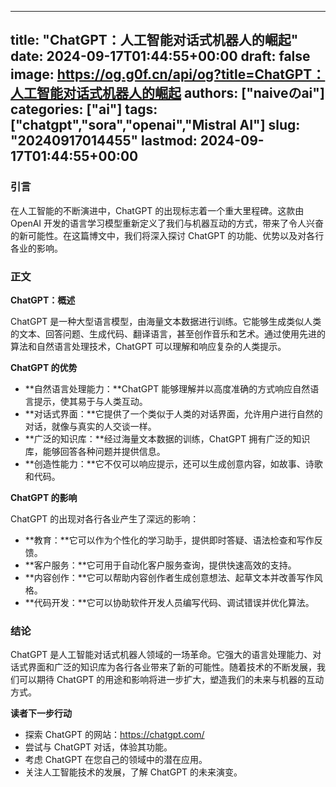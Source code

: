 
---
title: "ChatGPT：人工智能对话式机器人的崛起"
date: 2024-09-17T01:44:55+00:00
draft: false
image: https://og.g0f.cn/api/og?title=ChatGPT：人工智能对话式机器人的崛起
authors: ["naiveのai"]
categories: ["ai"]
tags: ["chatgpt","sora","openai","Mistral AI"]
slug: "20240917014455"
lastmod: 2024-09-17T01:44:55+00:00
---
### 引言

在人工智能的不断演进中，ChatGPT 的出现标志着一个重大里程碑。这款由 OpenAI 开发的语言学习模型重新定义了我们与机器互动的方式，带来了令人兴奋的新可能性。在这篇博文中，我们将深入探讨 ChatGPT 的功能、优势以及对各行各业的影响。

### 正文

**ChatGPT：概述**

ChatGPT 是一种大型语言模型，由海量文本数据进行训练。它能够生成类似人类的文本、回答问题、生成代码、翻译语言，甚至创作音乐和艺术。通过使用先进的算法和自然语言处理技术，ChatGPT 可以理解和响应复杂的人类提示。

**ChatGPT 的优势**

* **自然语言处理能力：**ChatGPT 能够理解并以高度准确的方式响应自然语言提示，使其易于与人类互动。
* **对话式界面：**它提供了一个类似于人类的对话界面，允许用户进行自然的对话，就像与真实的人交谈一样。
* **广泛的知识库：**经过海量文本数据的训练，ChatGPT 拥有广泛的知识库，能够回答各种问题并提供信息。
* **创造性能力：**它不仅可以响应提示，还可以生成创意内容，如故事、诗歌和代码。

**ChatGPT 的影响**

ChatGPT 的出现对各行各业产生了深远的影响：

* **教育：**它可以作为个性化的学习助手，提供即时答疑、语法检查和写作反馈。
* **客户服务：**它可用于自动化客户服务查询，提供快速高效的支持。
* **内容创作：**它可以帮助内容创作者生成创意想法、起草文本并改善写作风格。
* **代码开发：**它可以协助软件开发人员编写代码、调试错误并优化算法。

### 结论

ChatGPT 是人工智能对话式机器人领域的一场革命。它强大的语言处理能力、对话式界面和广泛的知识库为各行各业带来了新的可能性。随着技术的不断发展，我们可以期待 ChatGPT 的用途和影响将进一步扩大，塑造我们的未来与机器的互动方式。

**读者下一步行动**

* 探索 ChatGPT 的网站：https://chatgpt.com/
* 尝试与 ChatGPT 对话，体验其功能。
* 考虑 ChatGPT 在您自己的领域中的潜在应用。
* 关注人工智能技术的发展，了解 ChatGPT 的未来演变。